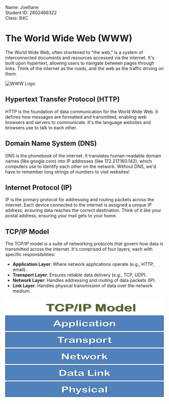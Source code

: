 Name: Joelliane   
Student ID: 2802466322   
Class: B4C   

# The World Wide Web (WWW)

The World Wide Web, often shortened to "the web," is a system of interconnected documents and resources accessed via the internet. It's built upon hypertext, allowing users to navigate between pages through links. Think of the internet as the roads, and the web as the traffic driving on them.


![WWW Logo](www.png)

## Hypertext Transfer Protocol (HTTP)

HTTP is the foundation of data communication for the World Wide Web. It defines how messages are formatted and transmitted, enabling web browsers and servers to communicate. It's the language websites and browsers use to talk to each other.

## Domain Name System (DNS)

DNS is the phonebook of the internet. It translates human-readable domain names (like google.com) into IP addresses (like 172.217.160.142), which computers use to identify each other on the network. Without DNS, we'd have to remember long strings of numbers to visit websites!

## Internet Protocol (IP)

IP is the primary protocol for addressing and routing packets across the internet. Each device connected to the internet is assigned a unique IP address, ensuring data reaches the correct destination. Think of it like your postal address, ensuring your mail gets to your home.

## TCP/IP Model

The TCP/IP model is a suite of networking protocols that govern how data is transmitted across the internet. It's comprised of four layers, each with specific responsibilities:

- **Application Layer**: Where network applications operate (e.g., HTTP, email).
- **Transport Layer**: Ensures reliable data delivery (e.g., TCP, UDP).
- **Network Layer**: Handles addressing and routing of data packets (IP).
- **Link Layer**: Handles physical transmission of data over the network medium.

![TCP/IP Model](tcp_ip_model.png)